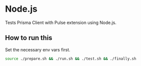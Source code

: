 # Node.js

Tests Prisma Client with Pulse extension using Node.js.

## How to run this

Set the necessary env vars first.

```sh
source ./prepare.sh && ./run.sh && ./test.sh && ./finally.sh
```
